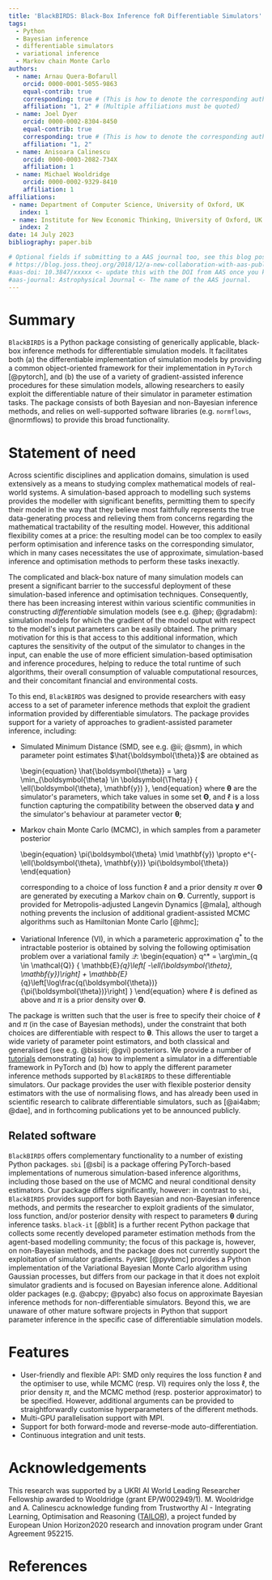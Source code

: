 ```yaml
---
title: 'BlackBIRDS: Black-Box Inference foR Differentiable Simulators'
tags:
  - Python
  - Bayesian inference
  - differentiable simulators
  - variational inference
  - Markov chain Monte Carlo
authors:
  - name: Arnau Quera-Bofarull
    orcid: 0000-0001-5055-9863
    equal-contrib: true
    corresponding: true # (This is how to denote the corresponding author)
    affiliation: "1, 2" # (Multiple affiliations must be quoted)
  - name: Joel Dyer
    orcid: 0000-0002-8304-8450
    equal-contrib: true
    corresponding: true # (This is how to denote the corresponding author)
    affiliation: "1, 2"
  - name: Anisoara Calinescu
    orcid: 0000-0003-2082-734X
    affiliation: 1
  - name: Michael Wooldridge
    orcid: 0000-0002-9329-8410
    affiliation: 1
affiliations:
 - name: Department of Computer Science, University of Oxford, UK
   index: 1
 - name: Institute for New Economic Thinking, University of Oxford, UK
   index: 2
date: 14 July 2023
bibliography: paper.bib

# Optional fields if submitting to a AAS journal too, see this blog post:
# https://blog.joss.theoj.org/2018/12/a-new-collaboration-with-aas-publishing
#aas-doi: 10.3847/xxxxx <- update this with the DOI from AAS once you know it.
#aas-journal: Astrophysical Journal <- The name of the AAS journal.
---
```


# Summary

`BlackBIRDS` is a Python package consisting of generically applicable, black-box
inference methods for differentiable simulation models. It facilitates both (a) 
the differentiable implementation of simulation models by providing a common 
object-oriented framework for their implementation in `PyTorch` [@pytorch], 
and (b) the use of a variety of gradient-assisted inference procedures for these simulation
models, allowing researchers to easily exploit the differentiable nature of their simulator in 
parameter estimation tasks. The package consists of both Bayesian and non-Bayesian
inference methods, and relies on well-supported software libraries (e.g. 
`normflows`, @normflows) to provide this broad functionality.

# Statement of need

Across scientific disciplines and application domains, simulation is
used extensively as a means to studying complex mathematical models of real-world
systems. A simulation-based approach to modelling such systems provides the
modeller with significant benefits, permitting them to specify their model in the
way that they believe most faithfully represents the true data-generating
process and relieving them from concerns regarding the mathematical tractability
of the resulting model. However, this additional flexibility comes at a price:
the resulting model can be too complex to easily perform optimisation and
inference tasks on the corresponding simulator, which in many cases necessitates 
the use of approximate, simulation-based inference and optimisation methods to perform
these tasks inexactly.

The complicated and black-box nature of many simulation models can present a
significant barrier to the successful deployment of these simulation-based inference 
and optimisation techniques. Consequently, there has been increasing interest within
various scientific communities in constructing *differentiable* simulation models (see e.g. @hep; @gradabm): 
simulation models for which the gradient of the model output with respect to the
model's input parameters can be easily obtained. The primary motivation for this is
that access to this additional information, which captures the sensitivity of the
output of the simulator to changes in the input, can enable the use of more efficient 
simulation-based optimisation and inference procedures, helping to reduce the total runtime of such 
algorithms, their overall consumption of valuable computational resources, and their 
concomitant financial and environmental costs.

To this end, `BlackBIRDS` was designed to provide researchers with easy access to a
set of parameter inference methods that exploit the gradient information provided by
differentiable simulators. The package provides support for a variety of approaches to
gradient-assisted parameter inference, including:

- Simulated Minimum Distance (SMD, see e.g. @ii; @smm), in which parameter
  point estimates $\hat{\boldsymbol{\theta}}$ are obtained as

  \begin{equation}
      \hat{\boldsymbol{\theta}} 
      = 
      \arg \min_{\boldsymbol{\theta} \in \boldsymbol{\Theta}} {
        \ell(\boldsymbol{\theta}, \mathbf{y})
      },
  \end{equation}
  where $\boldsymbol{\theta}$ are the simulator's parameters, which take values in some
  set $\boldsymbol{\Theta}$, and $\ell$ is a loss function capturing the compatibility between
  the observed data $\mathbf{y}$ and the simulator's behaviour at parameter vector 
  $\boldsymbol{\theta}$;
- Markov chain Monte Carlo (MCMC), in which samples from a parameter posterior 

    \begin{equation}
        \pi(\boldsymbol{\theta} \mid \mathbf{y}) \propto e^{-\ell(\boldsymbol{\theta}, \mathbf{y})} \pi(\boldsymbol{\theta})
    \end{equation}

  corresponding to a choice of loss function $\ell$ and a prior density $\pi$ over $\boldsymbol{\Theta}$ 
  are generated by executing a Markov chain on $\boldsymbol{\Theta}$. Currently, support is 
  provided for Metropolis-adjusted Langevin Dynamics [@mala], although nothing prevents
  the inclusion of additional 
  gradient-assisted MCMC algorithms such as Hamiltonian Monte Carlo [@hmc];
- Variational Inference (VI), in which a parameteric approximation $q^*$ to the
  intractable posterior is obtained by solving the following optimisation problem over a
  variational family $\mathcal{Q}$:
  \begin{equation}
    q^* = \arg\min_{q \in \mathcal{Q}} {
            \mathbb{E}_{q}\left[ -\ell(\boldsymbol{\theta}, \mathbf{y})\right]
            + \mathbb{E}_{q}\left[\log\frac{q(\boldsymbol{\theta})}{\pi(\boldsymbol{\theta})}\right]
    }
    \end{equation}
  where $\ell$ is defined as above and $\pi$ is a prior density over $\boldsymbol{\Theta}$.

The package is written such that the user is free to specify their choice of $\ell$ and $\pi$ (in the
case of Bayesian methods), under the constraint that both choices are differentiable with respect to
$\boldsymbol{\theta}$. This allows the user to target a wide variety of parameter point estimators, 
and both classical and generalised (see e.g. @bissiri; @gvi) posteriors. We provide a
number of [tutorials](https://www.arnau.ai/blackbirds/) demonstrating (a) how to implement a simulator
in a differentiable framework in PyTorch and (b) how to apply the different parameter inference methods
supported by `BlackBIRDS` to these differentiable simulators. Our package provides the user with flexible
posterior density estimators with the use of normalising flows, and has already been used in scientific
research to calibrate differentiable simulators, such as [@ai4abm; @dae], and in forthcoming publications
yet to be announced publicly. 

## Related software

`BlackBIRDS` offers complementary functionality to a number of existing Python packages. `sbi` [@sbi]
is a package offering PyTorch-based implementations of numerous simulation-based inference algorithms,
including those based on the use of MCMC and neural conditional density estimators. Our package differs
significantly, however: in contrast to `sbi`, `BlackBIRDS` provides support for both Bayesian and 
non-Bayesian inference methods, and permits the researcher to exploit gradients of the simulator, 
loss function, and/or posterior density with respect to parameters $\mathbf{\theta}$ during inference tasks.
`black-it` [@blit] is a further recent Python package that collects some recently developed parameter 
estimation methods from the agent-based modelling community; the focus of this package is, however, on
non-Bayesian methods, and the package does not currently support the exploitation of simulator gradients.
`PyVBMC` [@pyvbmc] provides a Python implementation of the Variational Bayesian Monte Carlo algorithm 
using Gaussian processes, but differs from our package in that it does not exploit simulator gradients
and is focused on Bayesian inference alone. Additional older packages (e.g. @abcpy; @pyabc) also
focus on approximate Bayesian inference methods for non-differentiable simulators. Beyond this, we are
unaware of other mature software projects in Python that support parameter inference in the specific case
of differentiable simulation models. 

# Features

- User-friendly and flexible API: SMD only requires the loss 
  function $\ell$ and the optimiser to use, while MCMC (resp. VI) requires only the loss $\ell$, the prior 
  density $\pi$, and the MCMC method (resp. posterior approximator) to be specified. However, additional arguments
  can be provided to straightforwardly customise hyperparameters of the different methods.
- Multi-GPU parallelisation support with MPI.
- Support for both forward-mode and reverse-mode auto-differentiation.
- Continuous integration and unit tests.

# Acknowledgements

This research was supported by a UKRI AI World Leading Researcher Fellowship awarded to Wooldridge (grant EP/W002949/1). 
M. Wooldridge and A. Calinescu acknowledge funding from Trustworthy AI - Integrating Learning, Optimisation and Reasoning 
([TAILOR](https://tailor-network.eu/)), a project funded by European Union Horizon2020 research and innovation program 
under Grant Agreement 952215.

# References
